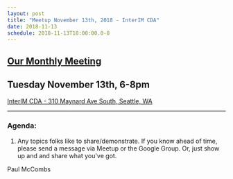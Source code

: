 ```yaml
---
layout: post
title: "Meetup November 13th, 2018 - InterIM CDA"
date: 2018-11-13
schedule: 2018-11-13T18:00:00.0-8
---
```

## [Our Monthly Meeting](https://www.meetup.com/Puget-Sound-QGIS-Users-Group/events/sgdhmpyxlbsb/)

## Tuesday November 13th, 6-8pm

[InterIM CDA - 310 Maynard Ave South, Seattle, WA](https://www.openstreetmap.org/?mlat=47.599777&mlon=-122.324669#map=18/47.59957/-122.32641)

---

### Agenda: ###

1. Any topics folks like to share/demonstrate. If you know ahead of time, please send a message via Meetup or the Google Group. Or, just show up and and share what you've got.

Paul McCombs
